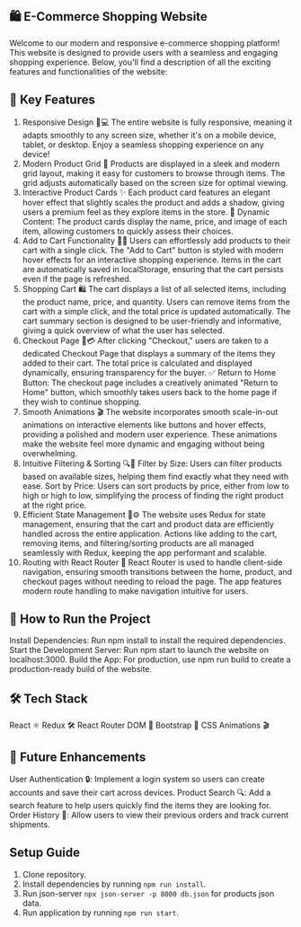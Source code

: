 ## 🛍️ E-Commerce Shopping Website

Welcome to our modern and responsive e-commerce shopping platform! This website is designed to provide users with a seamless and engaging shopping experience. Below, you'll find a description of all the exciting features and functionalities of the website:

## 🌟 Key Features

1. Responsive Design 📱💻
   The entire website is fully responsive, meaning it adapts smoothly to any screen size, whether it's on a mobile device, tablet, or desktop. Enjoy a seamless shopping experience on any device!
2. Modern Product Grid 🛒
   Products are displayed in a sleek and modern grid layout, making it easy for customers to browse through items. The grid adjusts automatically based on the screen size for optimal viewing.
3. Interactive Product Cards ✨
   Each product card features an elegant hover effect that slightly scales the product and adds a shadow, giving users a premium feel as they explore items in the store.
   🎨 Dynamic Content: The product cards display the name, price, and image of each item, allowing customers to quickly assess their choices.
4. Add to Cart Functionality 🛒➕
   Users can effortlessly add products to their cart with a single click. The "Add to Cart" button is styled with modern hover effects for an interactive shopping experience.
   Items in the cart are automatically saved in localStorage, ensuring that the cart persists even if the page is refreshed.
5. Shopping Cart 🛍️
   The cart displays a list of all selected items, including the product name, price, and quantity.
   Users can remove items from the cart with a simple click, and the total price is updated automatically.
   The cart summary section is designed to be user-friendly and informative, giving a quick overview of what the user has selected.
6. Checkout Page 🏦💳
   After clicking "Checkout," users are taken to a dedicated Checkout Page that displays a summary of the items they added to their cart.
   The total price is calculated and displayed dynamically, ensuring transparency for the buyer.
   ✅ Return to Home Button: The checkout page includes a creatively animated "Return to Home" button, which smoothly takes users back to the home page if they wish to continue shopping.
7. Smooth Animations 🎬
   The website incorporates smooth scale-in-out animations on interactive elements like buttons and hover effects, providing a polished and modern user experience.
   These animations make the website feel more dynamic and engaging without being overwhelming.
8. Intuitive Filtering & Sorting 🔍🧹
   Filter by Size: Users can filter products based on available sizes, helping them find exactly what they need with ease.
   Sort by Price: Users can sort products by price, either from low to high or high to low, simplifying the process of finding the right product at the right price.
9. Efficient State Management 💾⚙️
   The website uses Redux for state management, ensuring that the cart and product data are efficiently handled across the entire application.
   Actions like adding to the cart, removing items, and filtering/sorting products are all managed seamlessly with Redux, keeping the app performant and scalable.
10. Routing with React Router 🚦
    React Router is used to handle client-side navigation, ensuring smooth transitions between the home, product, and checkout pages without needing to reload the page.
    The app features modern route handling to make navigation intuitive for users.

## 🚀 How to Run the Project

Install Dependencies: Run npm install to install the required dependencies.
Start the Development Server: Run npm start to launch the website on localhost:3000.
Build the App: For production, use npm run build to create a production-ready build of the website.

## 🛠️ Tech Stack

React ⚛️
Redux 🛠️
React Router DOM 🚦
Bootstrap 🎨
CSS Animations 🎬

## 🎉 Future Enhancements

User Authentication 🔒: Implement a login system so users can create accounts and save their cart across devices.
Product Search 🔍: Add a search feature to help users quickly find the items they are looking for.
Order History 📜: Allow users to view their previous orders and track current shipments.

## Setup Guide

1. Clone repository.
2. Install dependencies by running `npm run install`.
3. Run json-server `npx json-server -p 8000 db.json` for products json data.
4. Run application by running `npm run start`.
